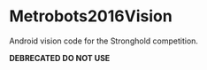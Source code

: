 # Metrobots2016Vision
Android vision code for the Stronghold competition.

**DEBRECATED DO NOT USE**
